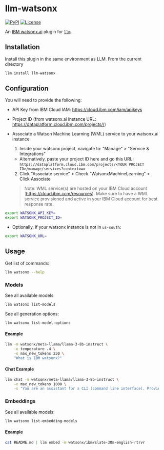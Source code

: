 # llm-watsonx

[![PyPI](https://img.shields.io/pypi/v/llm-watsonx.svg)](https://pypi.org/project/llm-watsonx/)
[![License](https://img.shields.io/badge/license-Apache%202.0-blue.svg)](https://github.com/h0rv/llm-watsonx/blob/main/LICENSE)

An [IBM watsonx.ai](https://www.ibm.com/products/watsonx-ai) plugin for [`llm`](https://github.com/simonw/llm).

## Installation

Install this plugin in the same environment as LLM. From the current directory

```bash
llm install llm-watsonx
```

## Configuration

You will need to provide the following:

- API Key from IBM Cloud IAM: https://cloud.ibm.com/iam/apikeys
- Project ID (from watsonx.ai instance URL: https://dataplatform.cloud.ibm.com/projects//)
- Associate a Watson Machine Learning (WML) service to your watsonx.ai instance
  1. Inside your watsonx project, navigate to: "Manage" > "Service & Integrations"
    - Alternatively, paste your project ID here and go this URL: `https://dataplatform.cloud.ibm.com/projects/<YOUR PROJECT ID>/manage/services?context=wx`
  2. Click "Associate service" > Check "WatsonxMachineLearning" > Click Associate

  > Note: WML service(s) are hosted on your IBM Cloud account (https://cloud.ibm.com/resources). Make sure to have a WML service provisioned and active in your IBM Cloud account for best response rate.

```bash
export WATSONX_API_KEY=
export WATSONX_PROJECT_ID=
```

- Optionally, if your watsonx instance is not in `us-south`:

```bash
export WATSONX_URL=
```

## Usage

Get list of commands:

```bash
llm watsonx --help
```

### Models

See all available models:

```bash
llm watsonx list-models
```

See all generation options:

```bash
llm watsonx list-model-options
```

#### Example

```bash
llm -m watsonx/meta-llama/llama-3-8b-instruct \
    -o temperature .4 \
    -o max_new_tokens 250 \
    "What is IBM watsonx?"
```

#### Chat Example

```bash
llm chat -m watsonx/meta-llama/llama-3-8b-instruct \
    -o max_new_tokens 1000 \
    -s "You are an assistant for a CLI (command line interface). Provide and help give unix commands to help users achieve their tasks."
```

### Embeddings

See all available models:

```bash
llm watsonx list-embedding-models
```

#### Example

```bash
cat README.md | llm embed -m watsonx/ibm/slate-30m-english-rtrvr
```
